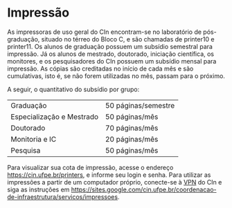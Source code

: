 # Impressão

As impressoras de uso geral do CIn encontram-se no laboratório de pós-graduação, situado no térreo do Bloco C, e são chamadas de printer10 e printer11.
Os alunos de graduação possuem um subsídio semestral para impressão. Já os alunos de mestrado, doutorado, iniciação científica, os monitores, e os pesquisadores do CIn possuem um subsídio mensal para impressão. As cópias são creditadas no início de cada mês e são cumulativas, isto é, se não forem utilizadas no mês, passam para o próximo.

A seguir, o quantitativo do subsídio por grupo:
<table >
	<tbody>
		<tr>
			<td>Graduação</td>
			<td>50 páginas/semestre</td>
		</tr>
		<tr>
			<td>Especialização e Mestrado</td>
			<td>50 páginas/mês</td>
		</tr>
		<tr>
			<td>Doutorado</td>
			<td>70 páginas/mês</td>
		</tr>
		<tr>
			<td>Monitoria e IC</td>
			<td>20 páginas/mês</td>
		</tr>
		<tr>
			<td>Pesquisa</td>
			<td>50 páginas/mês</td>
		</tr>
	</tbody>
</table>

Para visualizar sua cota de impressão, acesse o endereço https://cin.ufpe.br/printers, e informe seu login e senha. Para utilizar as impressões a partir de um computador próprio, conecte-se à [VPN](/manual/vpn) do CIn e siga as instruções em https://sites.google.com/cin.ufpe.br/coordenacao-de-infraestrutura/servicos/impressoes.